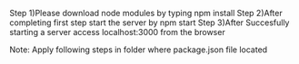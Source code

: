Step 1)Please download node modules by typing npm install
Step 2)After completing first step start the server by npm start
Step 3)After Succesfully starting a server access localhost:3000 from the browser

Note: Apply following steps in folder where package.json file located
